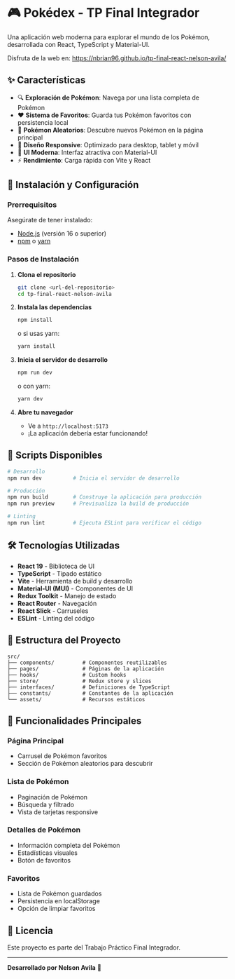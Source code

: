 # 🎮 Pokédex - TP Final Integrador

Una aplicación web moderna para explorar el mundo de los Pokémon, desarrollada con React, TypeScript y Material-UI.

Disfruta de la web en: https://nbrian96.github.io/tp-final-react-nelson-avila/

## ✨ Características

- 🔍 **Exploración de Pokémon**: Navega por una lista completa de Pokémon
- ❤️ **Sistema de Favoritos**: Guarda tus Pokémon favoritos con persistencia local
- 🎲 **Pokémon Aleatorios**: Descubre nuevos Pokémon en la página principal
- 📱 **Diseño Responsive**: Optimizado para desktop, tablet y móvil
- 🎨 **UI Moderna**: Interfaz atractiva con Material-UI
- ⚡ **Rendimiento**: Carga rápida con Vite y React

## 🚀 Instalación y Configuración

### Prerrequisitos

Asegúrate de tener instalado:
- [Node.js](https://nodejs.org/) (versión 16 o superior)
- [npm](https://www.npmjs.com/) o [yarn](https://yarnpkg.com/)

### Pasos de Instalación

1. **Clona el repositorio**
   ```bash
   git clone <url-del-repositorio>
   cd tp-final-react-nelson-avila
   ```

2. **Instala las dependencias**
   ```bash
   npm install
   ```
   o si usas yarn:
   ```bash
   yarn install
   ```

3. **Inicia el servidor de desarrollo**
   ```bash
   npm run dev
   ```
   o con yarn:
   ```bash
   yarn dev
   ```

4. **Abre tu navegador**
   - Ve a `http://localhost:5173`
   - ¡La aplicación debería estar funcionando!

## 📜 Scripts Disponibles

```bash
# Desarrollo
npm run dev          # Inicia el servidor de desarrollo

# Producción
npm run build        # Construye la aplicación para producción
npm run preview      # Previsualiza la build de producción

# Linting
npm run lint         # Ejecuta ESLint para verificar el código
```

## 🛠️ Tecnologías Utilizadas

- **React 19** - Biblioteca de UI
- **TypeScript** - Tipado estático
- **Vite** - Herramienta de build y desarrollo
- **Material-UI (MUI)** - Componentes de UI
- **Redux Toolkit** - Manejo de estado
- **React Router** - Navegación
- **React Slick** - Carruseles
- **ESLint** - Linting del código

## 📁 Estructura del Proyecto

```
src/
├── components/         # Componentes reutilizables
├── pages/              # Páginas de la aplicación
├── hooks/              # Custom hooks
├── store/              # Redux store y slices
├── interfaces/         # Definiciones de TypeScript
├── constants/          # Constantes de la aplicación
└── assets/             # Recursos estáticos
```

## 🎯 Funcionalidades Principales

### Página Principal
- Carrusel de Pokémon favoritos
- Sección de Pokémon aleatorios para descubrir

### Lista de Pokémon
- Paginación de Pokémon
- Búsqueda y filtrado
- Vista de tarjetas responsive

### Detalles de Pokémon
- Información completa del Pokémon
- Estadísticas visuales
- Botón de favoritos

### Favoritos
- Lista de Pokémon guardados
- Persistencia en localStorage
- Opción de limpiar favoritos

## 📝 Licencia

Este proyecto es parte del Trabajo Práctico Final Integrador.

---

**Desarrollado por Nelson Avila** 🚀
